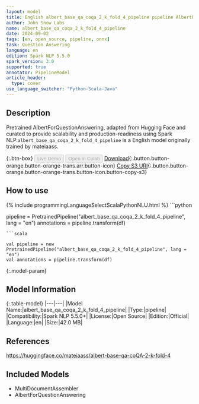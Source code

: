 ```yaml
---
layout: model
title: English albert_base_qa_coqa_2_k_fold_4_pipeline pipeline AlbertForQuestionAnswering from mateiaass
author: John Snow Labs
name: albert_base_qa_coqa_2_k_fold_4_pipeline
date: 2024-09-02
tags: [en, open_source, pipeline, onnx]
task: Question Answering
language: en
edition: Spark NLP 5.5.0
spark_version: 3.0
supported: true
annotator: PipelineModel
article_header:
  type: cover
use_language_switcher: "Python-Scala-Java"
---
```


## Description

Pretrained AlbertForQuestionAnswering, adapted from Hugging Face and curated to provide scalability and production-readiness using Spark NLP.`albert_base_qa_coqa_2_k_fold_4_pipeline` is a English model originally trained by mateiaass.

{:.btn-box}
<button class="button button-orange" disabled>Live Demo</button>
<button class="button button-orange" disabled>Open in Colab</button>
[Download](https://s3.amazonaws.com/auxdata.johnsnowlabs.com/public/models/albert_base_qa_coqa_2_k_fold_4_pipeline_en_5.5.0_3.0_1725237142027.zip){:.button.button-orange.button-orange-trans.arr.button-icon}
[Copy S3 URI](s3://auxdata.johnsnowlabs.com/public/models/albert_base_qa_coqa_2_k_fold_4_pipeline_en_5.5.0_3.0_1725237142027.zip){:.button.button-orange.button-orange-trans.button-icon.button-copy-s3}

## How to use



<div class="tabs-box" markdown="1">
{% include programmingLanguageSelectScalaPythonNLU.html %}
```python

pipeline = PretrainedPipeline("albert_base_qa_coqa_2_k_fold_4_pipeline", lang = "en")
annotations =  pipeline.transform(df)   

```
```scala

val pipeline = new PretrainedPipeline("albert_base_qa_coqa_2_k_fold_4_pipeline", lang = "en")
val annotations = pipeline.transform(df)

```
</div>

{:.model-param}
## Model Information

{:.table-model}
|---|---|
|Model Name:|albert_base_qa_coqa_2_k_fold_4_pipeline|
|Type:|pipeline|
|Compatibility:|Spark NLP 5.5.0+|
|License:|Open Source|
|Edition:|Official|
|Language:|en|
|Size:|42.0 MB|

## References

https://huggingface.co/mateiaass/albert-base-qa-coQA-2-k-fold-4

## Included Models

- MultiDocumentAssembler
- AlbertForQuestionAnswering